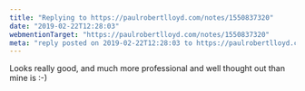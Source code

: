 ```yaml
---
title: "Replying to https://paulrobertlloyd.com/notes/1550837320"
date: "2019-02-22T12:28:03"
webmentionTarget: "https://paulrobertlloyd.com/notes/1550837320"
meta: "reply posted on 2019-02-22T12:28:03 to https://paulrobertlloyd.com/notes/1550837320"
---
```

Looks really good, and much more professional and well thought out than mine is :-)
